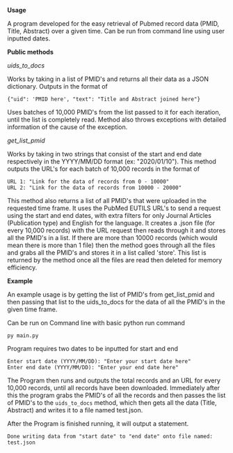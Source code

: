 **Usage**

A program developed for the easy retrieval of Pubmed record data (PMID, Title, Abstract) over a given time. Can be run from command line using user inputted dates.

**Public methods**

*uids_to_docs*

Works by taking in a list of PMID's and returns all their data as a JSON dictionary. Outputs in the format of 
```
{"uid": 'PMID here', "text": "Title and Abstract joined here"}
```
Uses batches of 10,000 PMID's from the list passed to it for each iteration, until the list is completely read. Method also throws exceptions with detailed information of the cause of the exception.

*get_list_pmid*

Works by taking in two strings that consist of the start and end date respectively in the YYYY/MM/DD format (ex: "2020/01/10"). This method outputs the URL's for each batch of 10,000 records in the format of
```
URL 1: "Link for the data of records from 0 - 10000"
URL 2: "Link for the data of records from 10000 - 20000"
```
This method also returns a list of all PMID's that were uploaded in the requested time frame. It uses the PubMed EUTILS URL's to send a request using the start and end dates, with extra filters for only Journal Articles (Publication type) and English for the language. It creates a .json file (for every 10,000 records) with the URL request then reads through it and stores all the PMID's in a list. If there are more than 10000 records (which would mean there is more than 1 file) then the method goes through all the files and grabs all the PMID's and stores it in a list called 'store'. This list is returned by the method once all the files are read then deleted for memory efficiency.

**Example**

An example usage is by getting the list of PMID's from get_list_pmid and then passing that list to the uids_to_docs for the data of all the PMID's in the given time frame.

Can be run on Command line with basic python run command
```
py main.py
```

Program requires two dates to be inputted for start and end
```
Enter start date (YYYY/MM/DD): "Enter your start date here"
Enter end date (YYYY/MM/DD): "Enter your end date here"
```

The Program then runs and outputs the total records and an URL for every 10,000 records, until all records have been downloaded. Immediately after this the program grabs the PMID's of all the records and then passes the list of PMID's to the ```uids_to_docs``` method, which then gets all the data (Title, Abstract) and writes it to a file named test.json.

After the Program is finished running, it will output a statement.
```
Done writing data from "start date" to "end date" onto file named: test.json
```
